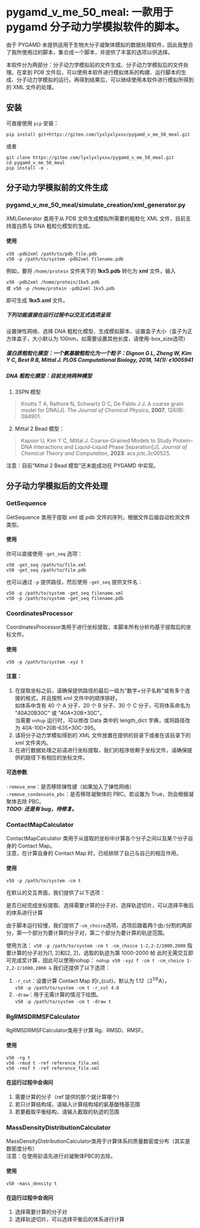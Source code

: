 # pygamd_v_me_50_meal: 一款用于 pygamd 分子动力学模拟软件的脚本。

由于 PYGAMD 未提供适用于生物大分子凝聚体模拟的数据处理软件，因此我整合了我所使用过的脚本，集合成一个脚本，并提供了丰富的选项以供选择。

本软件分为两部分：分子动力学模拟前的文件生成、分子动力学模拟后的文件处理。在拿到 PDB 文件后，可以使用本软件进行模拟体系的构建、运行脚本的生成、分子动力学模拟的运行。再得到结果后，可以继续使用本软件进行模拟所得到的 XML 文件的处理。

## 安装
可直接使用 `pip` 安装：

    pip install git+https://gitee.com/lyxlyxlyxxx/pygamd_v_me_50_meal.git

或者

    git clone https://gitee.com/lyxlyxlyxxx/pygamd_v_me_50_meal.git
    cd pygamd_v_me_50_meal
    pip install -e .

## 分子动力学模拟前的文件生成

### pygamd_v_me_50_meal/simulate_creation/xml_generator.py
XMLGenerator 类用于从 PDB 文件生成模拟所需要的粗粒化 XML 文件，目前支持蛋白质与 DNA 粗粒化模型的生成。
#### 使用
    v50 -pdb2xml /path/to/pdb_file.pdb
    v50 -p /path/to/system -pdb2xml filename.pdb

例如，要将 `/home/protein` 文件夹下的 **1kx5.pdb** 转化为 **xml** 文件，输入 

    v50 -pdb2xml /home/protein/1kx5.pdb
    或 v50 -p /home/protein -pdb2xml 1kx5.pdb

即可生成 **1kx5.xml** 文件。

##### 下列功能直接在运行过程中以交互式选项呈现
设置弹性网络、选择 DNA 粗粒化模型、生成模拟脚本、设置盒子大小（盒子为正方体盒子，大小默认为 100nm，如需要设置其他长度，请使用-box_size选项）

##### 蛋白质粗粒化模型：一个氨基酸粗粒化为一个粒子：Dignon G L, Zheng W, Kim Y C, Best R B, Mittal J. PLOS Computational Biology, 2018, 14(1): e1005941
##### DNA 粗粒化模型：目前支持两种模型
1. 3SPN 模型
> Knotts T A, Rathore N, Schwartz D C, De Pablo J J. A coarse grain model for DNA[J]. _The Journal of Chemical Physics_, **2007**, 126(8): 084901.
2. Mittal 2 Bead 模型：
>Kapoor U, Kim Y C, Mittal J. Coarse-Grained Models to Study Protein–DNA Interactions and Liquid–Liquid Phase Separation[J]. _Journal of Chemical Theory and Computation_, **2023**: acs.jctc.3c00525.

注意：目前“Mittal 2 Bead 模型”还未能成功在 PYGAMD 中实现。
    
    
## 分子动力学模拟后的文件处理

### GetSequence
GetSequence 类用于提取 xml 或 pdb 文件的序列，根据文件后缀自动检测文件类型。
#### 使用
你可以直接使用 `-get_seq` 选项：

    v50 -get_seq /path/to/file.xml
    v50 -get_seq /path/to/file.pdb

也可以通过 `-p` 提供路径，然后使用 `-get_seq` 提供文件名：

    v50 -p /path/to/system -get_seq filename.xml
    v50 -p /path/to/system -get_seq filename.pdb


### CoordinatesProcessor
CoordinatesProcessor类用于进行坐标提取，本脚本所有分析均基于提取后的坐标文件。
#### 使用
    v50 -p /path/to/system -xyz t
#### 注意：
1. 在提取坐标之前，请确保提供路径的最后一级为"数字+分子名称"或有多个连接的格式，并且按照 xml 文件中的顺序排好。  
如体系中含有 40 个 A 分子、20 个 B 分子、30 个 C 分子，可将体系命名为 "40A20B30C" 或 "40A+20B+30C"。  
当需要 `nohup` 运行时，可以修改 Data 类中的 length_dict 字典，或将路径改为 40A-100+20B-635+30C-395。 
2. 请将分子动力学模拟得到的 XML 文件放置在提供的目录下或者在该目录下的 xml 文件夹内。
3. 在进行数据处理之前请进行坐标提取，我们的程序依赖于坐标文件，请确保提供的路径下有相应的坐标文件。
#### 可选参数 
`-remove_enm`：是否移除弹性键（如果加入了弹性网络）  
`-remove_condensate_pbc`：是否移除凝聚体的 PBC。若设置为 True，则会根据凝聚体去除 PBC。  
**_TODO: 还是有 bug，待修复。_**


### ContactMapCalculator
ContactMapCalculator 类用于从提取的坐标中计算各个分子之间以及某个分子自身的 Contact Map。  
注意，在计算自身的 Contact Map 时，已经排除了自己与自己的相互作用。 
#### 使用
    v50 -p /path/to/system -cm t
在默认的交互界面，我们提供了以下选项：

是否已经完成坐标提取、选择需要计算的分子对、选择轨迹切片，可以选择平衡后的体系进行计算

由于脚本运行较慢，我们提供了`-cm_choice`选项，选项后跟着两个由`/`分割的两部分，第一个部分为要计算的分子对，第二个部分为要计算的轨迹范围。

使用方法：
`v50 -p /path/to/system -cm t -cm_choice 1-2,2-2/1000,2000`
指要计算的分子对为[1, 2]和[2, 2]，选取的轨迹为第 1000-2000 帧
                此时无需交互即可完成奖计算，因此可以使用nohup：
                `nohup v50 -xyz f -cm t -cm_choice 1-2,2-2/1000,2000 &`
            我们还提供了以下选项：
1. `-r_cut`：设置计算 Contact Map 的r_{cut}，默认为 1.12（$2^{1/6}\mathrm{A}$）。  
`v50 -p /path/to/system -cm t -r_cut 4.0`
2. `-draw`：用于无需计算的情况下绘图。  
`v50 -p /path/to/system -cm t -draw t`
### RgRMSDRMSFCalculator
RgRMSDRMSFCalculator类用于计算 Rg、RMSD、RMSF。
#### 使用
    v50 -rg t
    v50 -rmsd t -ref reference_file.xml
    v50 -rmsf t -ref reference_file.xml
#### 在运行过程中会询问
1. 需要计算的分子（ref 提供的那个就计算哪个）
2. 若只计算结构域，请输入计算结构域的氨基酸残基范围
3. 若要截取平衡结构，请输入截取的轨迹的范围

### MassDensityDistributionCalculator
MassDensityDistributionCalculator类用于计算体系的质量数密度分布（其实是数密度分布）  
注意：在使用前请先进行对凝聚体PBC的去除。
#### 使用
    v50 -mass_density t
#### 在运行过程中会询问
1. 选择需要计算的分子对
2. 选择轨迹切片，可以选择平衡后的体系进行计算

